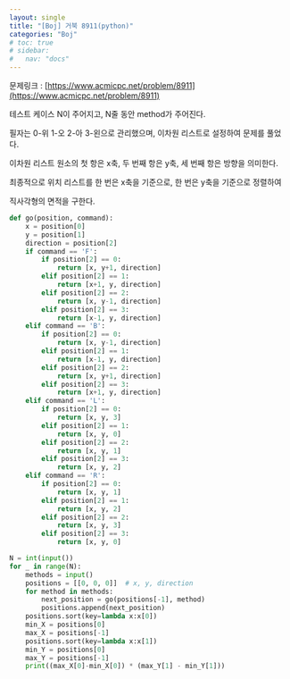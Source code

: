 ```yaml
---
layout: single
title: "[Boj] 거북 8911(python)"
categories: "Boj"
# toc: true
# sidebar:
#   nav: "docs"
---
```


문제링크 : [https://www.acmicpc.net/problem/8911](https://www.acmicpc.net/problem/8911)

테스트 케이스 N이 주어지고, N줄 동안 method가 주어진다.

필자는 0-위 1-오 2-아 3-왼으로 관리했으며, 이차원 리스트로 설정하여 문제를 풀었다.

이차원 리스트 원소의 첫 항은 x축, 두 번째 항은 y축, 세 번째 항은 방향을 의미한다.

최종적으로 위치 리스트를 한 번은 x축을 기준으로, 한 번은 y축을 기준으로 정렬하여

직사각형의 면적을 구한다.

```python
def go(position, command):
    x = position[0]
    y = position[1]
    direction = position[2]
    if command == 'F':
        if position[2] == 0:
            return [x, y+1, direction]
        elif position[2] == 1:
            return [x+1, y, direction]
        elif position[2] == 2:
            return [x, y-1, direction]
        elif position[2] == 3:
            return [x-1, y, direction]
    elif command == 'B':
        if position[2] == 0:
            return [x, y-1, direction]
        elif position[2] == 1:
            return [x-1, y, direction]
        elif position[2] == 2:
            return [x, y+1, direction]
        elif position[2] == 3:
            return [x+1, y, direction]
    elif command == 'L':
        if position[2] == 0:
            return [x, y, 3]
        elif position[2] == 1:
            return [x, y, 0]
        elif position[2] == 2:
            return [x, y, 1]
        elif position[2] == 3:
            return [x, y, 2]
    elif command == 'R':
        if position[2] == 0:
            return [x, y, 1]
        elif position[2] == 1:
            return [x, y, 2]
        elif position[2] == 2:
            return [x, y, 3]
        elif position[2] == 3:
            return [x, y, 0]

N = int(input())
for _ in range(N):
    methods = input()
    positions = [[0, 0, 0]]  # x, y, direction
    for method in methods:
        next_position = go(positions[-1], method)
        positions.append(next_position)
    positions.sort(key=lambda x:x[0])
    min_X = positions[0]
    max_X = positions[-1]
    positions.sort(key=lambda x:x[1])
    min_Y = positions[0]
    max_Y = positions[-1]
    print((max_X[0]-min_X[0]) * (max_Y[1] - min_Y[1]))
```
